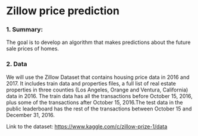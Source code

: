 # Zillow price prediction

### 1. Summary:
The goal is to develop an algorithm that makes predictions about the future sale prices of homes. 

### 2. Data
We will use the Zillow Dataset that contains housing price data in 2016 and 2017. It includes train data and properties files, a full list of real estate properties in three counties (Los Angeles, Orange and Ventura, California) data in 2016. The train data has all the transactions before October 15, 2016, plus some of the transactions after October 15, 2016.The test data in the public leaderboard has the rest of the transactions between October 15 and December 31, 2016.

Link to the dataset:
https://www.kaggle.com/c/zillow-prize-1/data
